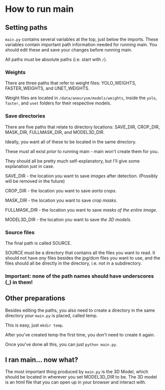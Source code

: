 # How to run main

## Setting paths

`main.py` contains several variables at the top, just below the imports.
These variables contain important path information needed for running
main.
You should edit these and save your changes before running main.

All paths must be absolute paths (i.e. start with `/`).

### Weights

There are three paths that refer to weight files:
YOLO_WEIGHTS, FASTER_WEIGHTS, and UNET_WEIGHTS.

Weight files are located in `/data/aneurysm/models/weights`,
inside the `yolo`, `faster`, and `unet` folders for their respective
models.

### Save directories

There are five paths that relate to directory locations:
SAVE_DIR, CROP_DIR, MASK_DIR, FULLMASK_DIR, and MODEL3D_DIR.

Ideally, you want all of these to be located in the same directory.

These must all exist *prior* to running main - main won't create them
for you.

They should all be pretty much self-explanatory, but I'll give some
explanation just in case.

SAVE_DIR - the location you want to save *images* after detection.
(Possibly will be removed in the future)

CROP_DIR - the location you want to save *aorta crops*.

MASK_DIR - the location you want to save *crop masks*.

FULLMASK_DIR - the location you want to save *masks of the entire image*.

MODEL3D_DIR - the location you want to save *the 3D models*.

### Source files

The final path is called SOURCE.

SOURCE must be a directory that contains all the files you want to read.
It should not have *any* files besides the jpg/dcm files you want to use,
and the files should all be directly in the directory, i.e. not in a
subdirectory.

### Important: none of the path names should have underscores (_) in them!

## Other preparations

Besides editing the paths, you also need to create a directory in the
same directory your `main.py` is placed, called temp.

This is easy, just `mkdir temp`.

After you've created temp the first time, you don't need to create it
again.

Once you've done all this, you can just `python main.py`.

## I ran main... now what?

The most important thing produced by `main.py` is the 3D Model, which
should be located in wherever you set MODEL3D_DIR to be. The 3D model
is an html file that you can open up in your browser and interact with.  
